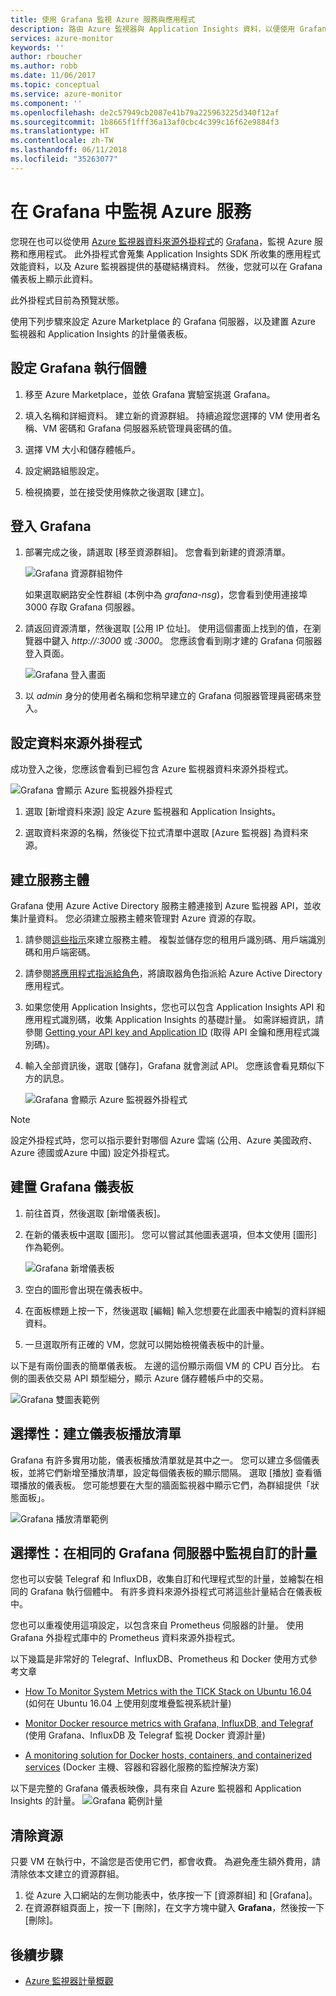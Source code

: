 ```yaml
---
title: 使用 Grafana 監視 Azure 服務與應用程式
description: 路由 Azure 監視器與 Application Insights 資料，以便使用 Grafana 檢視它們。
services: azure-monitor
keywords: ''
author: rboucher
ms.author: robb
ms.date: 11/06/2017
ms.topic: conceptual
ms.service: azure-monitor
ms.component: ''
ms.openlocfilehash: de2c57949cb2087e41b79a225963225d340f12af
ms.sourcegitcommit: 1b8665f1fff36a13af0cbc4c399c16f62e9884f3
ms.translationtype: HT
ms.contentlocale: zh-TW
ms.lasthandoff: 06/11/2018
ms.locfileid: "35263077"
---
```

# <a name="monitor-your-azure-services-in-grafana"></a>在 Grafana 中監視 Azure 服務
您現在也可以從使用 [Azure 監視器資料來源外掛程式](https://grafana.com/plugins/grafana-azure-monitor-datasource)的 [Grafana](https://grafana.com/)，監視 Azure 服務和應用程式。 此外掛程式會蒐集 Application Insights SDK 所收集的應用程式效能資料，以及 Azure 監視器提供的基礎結構資料。 然後，您就可以在 Grafana 儀表板上顯示此資料。

此外掛程式目前為預覽狀態。

使用下列步驟來設定 Azure Marketplace 的 Grafana 伺服器，以及建置 Azure 監視器和 Application Insights 的計量儀表板。

## <a name="set-up-a-grafana-instance"></a>設定 Grafana 執行個體
1. 移至 Azure Marketplace，並依 Grafana 實驗室挑選 Grafana。

2. 填入名稱和詳細資料。 建立新的資源群組。 持續追蹤您選擇的 VM 使用者名稱、VM 密碼和 Grafana 伺服器系統管理員密碼的值。  

3. 選擇 VM 大小和儲存體帳戶。

4. 設定網路組態設定。

5. 檢視摘要，並在接受使用條款之後選取 [建立]。

## <a name="log-in-to-grafana"></a>登入 Grafana
1. 部署完成之後，請選取 [移至資源群組]。 您會看到新建的資源清單。

    ![Grafana 資源群組物件](.\media\monitor-how-to-grafana\grafana1.png)

    如果選取網路安全性群組 (本例中為 *grafana-nsg*)，您會看到使用連接埠 3000 存取 Grafana 伺服器。

2. 請返回資源清單，然後選取 [公用 IP 位址]。 使用這個畫面上找到的值，在瀏覽器中鍵入 *http://<IP address>:3000* 或 *<DNSName>:3000*。 您應該會看到剛才建的 Grafana 伺服器登入頁面。

    ![Grafana 登入畫面](.\media\monitor-how-to-grafana\grafana2.png)

3. 以 *admin* 身分的使用者名稱和您稍早建立的 Grafana 伺服器管理員密碼來登入。

## <a name="configure-data-source-plugin"></a>設定資料來源外掛程式

成功登入之後，您應該會看到已經包含 Azure 監視器資料來源外掛程式。

![Grafana 會顯示 Azure 監視器外掛程式](.\media\monitor-how-to-grafana\grafana3.png)

1. 選取 [新增資料來源] 設定 Azure 監視器和 Application Insights。

2. 選取資料來源的名稱，然後從下拉式清單中選取 [Azure 監視器] 為資料來源。


## <a name="create-a-service-principal"></a>建立服務主體

Grafana 使用 Azure Active Directory 服務主體連接到 Azure 監視器 API，並收集計量資料。 您必須建立服務主體來管理對 Azure 資源的存取。

1. 請參閱[這些指示](../azure-resource-manager/resource-group-create-service-principal-portal.md)來建立服務主體。 複製並儲存您的租用戶識別碼、用戶端識別碼和用戶端密碼。

2. 請參閱[將應用程式指派給角色](https://docs.microsoft.com/azure/azure-resource-manager/resource-group-create-service-principal-portal#assign-application-to-role)，將讀取器角色指派給 Azure Active Directory 應用程式。     

3. 如果您使用 Application Insights，您也可以包含 Application Insights API 和應用程式識別碼，收集 Application Insights 的基礎計量。 如需詳細資訊，請參閱 [Getting your API key and Application ID](https://dev.applicationinsights.io/documentation/Authorization/API-key-and-App-ID) (取得 API 金鑰和應用程式識別碼)。

4. 輸入全部資訊後，選取 [儲存]，Grafana 就會測試 API。 您應該會看見類似下方的訊息。  

    ![Grafana 會顯示 Azure 監視器外掛程式](.\media\monitor-how-to-grafana\grafana4-1.png)

> [!NOTE]
> 設定外掛程式時，您可以指示要針對哪個 Azure 雲端 (公用、Azure 美國政府、Azure 德國或Azure 中國) 設定外掛程式。
>
>

## <a name="build-a-grafana-dashboard"></a>建置 Grafana 儀表板

1. 前往首頁，然後選取 [新增儀表板]。

2. 在新的儀表板中選取 [圖形]。 您可以嘗試其他圖表選項，但本文使用 [圖形] 作為範例。

    ![Grafana 新增儀表板](.\media\monitor-how-to-grafana\grafana5.png)

3. 空白的圖形會出現在儀表板中。

4. 在面板標題上按一下，然後選取 [編輯] 輸入您想要在此圖表中繪製的資料詳細資料。

5. 一旦選取所有正確的 VM，您就可以開始檢視儀表板中的計量。

以下是有兩份圖表的簡單儀表板。 左邊的這份顯示兩個 VM 的 CPU 百分比。 右側的圖表依交易 API 類型細分，顯示 Azure 儲存體帳戶中的交易。

![Grafana 雙圖表範例](.\media\monitor-how-to-grafana\grafana6.png)


## <a name="optional-create-dashboard-playlists"></a>選擇性：建立儀表板播放清單

Grafana 有許多實用功能，儀表板播放清單就是其中之一。 您可以建立多個儀表板，並將它們新增至播放清單，設定每個儀表板的顯示間隔。 選取 [播放] 查看循環播放的儀表板。 您可能想要在大型的牆面監視器中顯示它們，為群組提供「狀態面板」。

![Grafana 播放清單範例](.\media\monitor-how-to-grafana\grafana7.png)


## <a name="optional-monitor-your-custom-metrics-in-the-same-grafana-server"></a>選擇性：在相同的 Grafana 伺服器中監視自訂的計量

您也可以安裝 Telegraf 和 InfluxDB，收集自訂和代理程式型的計量，並繪製在相同的 Grafana 執行個體中。 有許多資料來源外掛程式可將這些計量結合在儀表板中。

您也可以重複使用這項設定，以包含來自 Prometheus 伺服器的計量。 使用 Grafana 外掛程式庫中的 Prometheus 資料來源外掛程式。

以下幾篇是非常好的 Telegraf、InfluxDB、Prometheus 和 Docker 使用方式參考文章
 - [How To Monitor System Metrics with the TICK Stack on Ubuntu 16.04](https://www.digitalocean.com/community/tutorials/how-to-monitor-system-metrics-with-the-tick-stack-on-ubuntu-16-04) (如何在 Ubuntu 16.04 上使用刻度堆疊監視系統計量)

 - [Monitor Docker resource metrics with Grafana, InfluxDB, and Telegraf](https://blog.vpetkov.net/2016/08/04/monitor-docker-resource-metrics-with-grafana-influxdb-and-telegraf/) (使用 Grafana、InfluxDB 及 Telegraf 監視 Docker 資源計量)

 - [A monitoring solution for Docker hosts, containers, and containerized services](https://stefanprodan.com/2016/a-monitoring-solution-for-docker-hosts-containers-and-containerized-services/) (Docker 主機、容器和容器化服務的監控解決方案)

以下是完整的 Grafana 儀表板映像，具有來自 Azure 監視器和 Application Insights 的計量。
![Grafana 範例計量](.\media\monitor-how-to-grafana\grafana8.png)


## <a name="clean-up-resources"></a>清除資源

只要 VM 在執行中，不論您是否使用它們，都會收費。 為避免產生額外費用，請清除依本文建立的資源群組。

1. 從 Azure 入口網站的左側功能表中，依序按一下 [資源群組] 和 [Grafana]。
2. 在資源群組頁面上，按一下 [刪除]，在文字方塊中鍵入 **Grafana**，然後按一下 [刪除]。

## <a name="next-steps"></a>後續步驟
* [Azure 監視器計量概觀](monitoring-overview-metrics.md)
